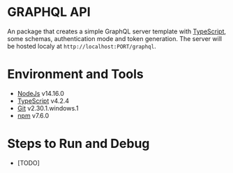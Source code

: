 # GRAPHQL API

An package that creates a simple GraphQL server template with [TypeScript](https://www.typescriptlang.org/), some schemas, authentication mode and token generation. The server will be hosted localy at `http://localhost:PORT/graphql`. 

# Environment and Tools

- [NodeJs](https://nodejs.org/en/) v14.16.0
- [TypeScript](https://www.typescriptlang.org/) v4.2.4
- [Git](https://git-scm.com/) v2.30.1.windows.1
- [npm](https://www.npmjs.com/) v7.6.0

# Steps to Run and Debug

- [TODO]
